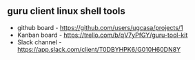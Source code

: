guru client linux shell tools
---------------------------------------
- github board - https://github.com/users/ugcasa/projects/1
- Kanban board - https://trello.com/b/qV7yPfGY/guru-tool-kit
- Slack channel - https://app.slack.com/client/T0DBYHPK6/G010H60DN8Y

